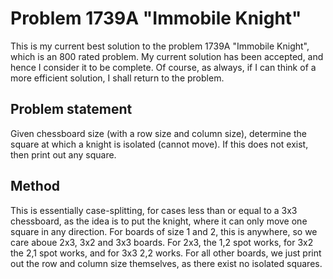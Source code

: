 # Problem 1739A "Immobile Knight"
This is my current best solution to the problem 1739A "Immobile Knight", which is an 800 rated problem. My current solution has been accepted, and hence I consider it to be complete. Of course, as always, if I can think of a more efficient solution, I shall return to the problem. 

## Problem statement
Given chessboard size (with a row size and column size), determine the square at which a knight is isolated (cannot move). If this does not exist, then print out any square.

## Method
This is essentially case-splitting, for cases less than or equal to a 3x3 chessboard, as the idea is to put the knight, where it can only move one square in any direction. For boards of size 1 and 2, this is anywhere, so we care aboue 2x3, 3x2 and 3x3 boards. For 2x3, the 1,2 spot works, for 3x2 the 2,1 spot works, and for 3x3 2,2 works. For all other boards, we just print out the row and column size themselves, as there exist no isolated squares.